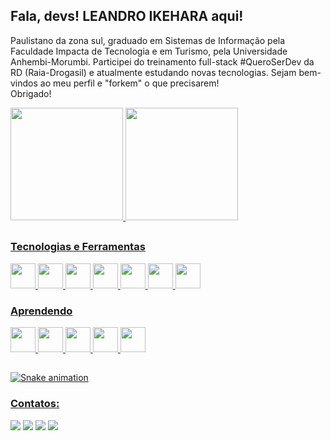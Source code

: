 ## Fala, devs! LEANDRO IKEHARA aqui!

Paulistano da zona sul, graduado em Sistemas de Informação pela Faculdade Impacta de Tecnologia e em Turismo, pela Universidade Anhembi-Morumbi. Participei do treinamento full-stack #QueroSerDev da RD (Raia-Drogasil) e atualmente estudando novas tecnologias. Sejam bem-vindos ao meu perfil e "forkem" o que precisarem! 
<br>Obrigado!

<div style="align-item: center">
<a href="https://github.com/leandro-ikehara">
<img height="180em" src="https://github-readme-stats.vercel.app/api/top-langs/?username=leandro-ikehara&layout=compact&langs_count=7&theme=yeblu"/>
<img height="180em" src="https://github-readme-stats.vercel.app/api?username=leandro-ikehara&show_icons=true&theme=yeblu&include_all_commits=true&count_private=true"/>
</div>

##
### Tecnologias e Ferramentas 
<img src="https://cdn.jsdelivr.net/gh/devicons/devicon/icons/java/java-original.svg" width="40" height="40"/> <img src="https://cdn.jsdelivr.net/gh/devicons/devicon/icons/spring/spring-original.svg" width="40" height="40"/> <img src="https://cdn.jsdelivr.net/gh/devicons/devicon/icons/javascript/javascript-plain.svg" width="40" height="40"/> <img src="https://cdn.jsdelivr.net/gh/devicons/devicon/icons/react/react-original.svg" width="40" height="40"/> <img src="https://cdn.jsdelivr.net/gh/devicons/devicon/icons/html5/html5-plain.svg" width="40" height="40"/> <img src="https://cdn.jsdelivr.net/gh/devicons/devicon/icons/css3/css3-plain.svg" width="40" height="40"/> <img src="https://cdn.jsdelivr.net/gh/devicons/devicon/icons/mysql/mysql-original.svg" width="40" height="40"/>


### Aprendendo 
<img src="https://cdn.jsdelivr.net/gh/devicons/devicon/icons/csharp/csharp-original.svg" width="40" height="40"/> <img src="https://cdn.jsdelivr.net/gh/devicons/devicon/icons/typescript/typescript-plain.svg" width="40" height="40"/> <img src="https://cdn.jsdelivr.net/gh/devicons/devicon/icons/postgresql/postgresql-original.svg" width="40" height="40"/> <img src="https://cdn.jsdelivr.net/gh/devicons/devicon/icons/kotlin/kotlin-original.svg" width="40" height="40"/> <img src="https://cdn.jsdelivr.net/gh/devicons/devicon/icons/android/android-original.svg" width="40" height="40"/>

##
![Snake animation](https://github.com/leandro-ikehara/leandro-ikehara/blob/output/github-contribution-grid-snake.svg) 

### Contatos:

<div>
<a href="https://instagram.com/leandro_ikehara" target="_blank"><img src="https://img.shields.io/badge/-Instagram-%23E4405F?style=for-the-badge&logo=instagram&logoColor=white" target="_blank"></a>
<a href = "mailto:leandro_ikehara@uol.com.br"><img src="https://img.shields.io/badge/Gmail-D14836?style=for-the-badge&logo=gmail&logoColor=white" target="_blank"></a>
<a href="https://br.linkedin.com/in/leandroikehara" target="_blank"><img src="https://img.shields.io/badge/-LinkedIn-%230077B5?style=for-the-badge&logo=linkedin&logoColor=white" target="_blank"></a>
<a href = "https://api.whatsapp.com/send?1=pt_BR&phone=5511979818689"><img src="https://img.shields.io/badge/-WhatsApp-25d366?style=for-the-badge&logo=whatsapp&logoColor=white" target="_blank"></a>
</div>

<!--
**leandro-ikehara/leandro-ikehara** is a ✨ _special_ ✨ repository because its `README.md` (this file) appears on your GitHub profile.



Here are some ideas to get you started:

- 🔭 I’m currently working on ...
- 🌱 I’m currently learning ...
- 👯 I’m looking to collaborate on ...
- 🤔 I’m looking for help with ...
- 💬 Ask me about ...
- 📫 How to reach me: ...
- 😄 Pronouns: ...
- ⚡ Fun fact: ...
-->
